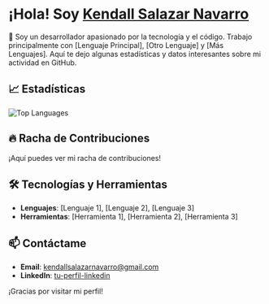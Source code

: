# ¡Hola! Soy [Kendall Salazar Navarro](https://github.com/KendallSN)

👋 Soy un desarrollador apasionado por la tecnología y el código. Trabajo principalmente con [Lenguaje Principal], [Otro Lenguaje] y [Más Lenguajes]. Aquí te dejo algunas estadísticas y datos interesantes sobre mi actividad en GitHub.

## 📈 Estadísticas

![Top Languages](https://github-readme-stats.vercel.app/api/top-langs/?username=KendallSN&layout=compact&hide_title=true&theme=radical)

## 🔥 Racha de Contribuciones

¡Aquí puedes ver mi racha de contribuciones!

## 🛠️ Tecnologías y Herramientas

- **Lenguajes**: [Lenguaje 1], [Lenguaje 2], [Lenguaje 3]
- **Herramientas**: [Herramienta 1], [Herramienta 2], [Herramienta 3]

## 📫 Contáctame

- **Email**: [kendallsalazarnavarro@gmail.com](mailto:kendallsalazarnavarro@gmail.com)
- **LinkedIn**: [tu-perfil-linkedin](https://www.linkedin.com/in/tu-perfil)

¡Gracias por visitar mi perfil!
